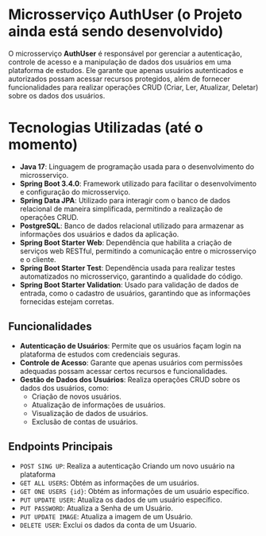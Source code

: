 # Microsserviço AuthUser (o Projeto ainda está sendo desenvolvido)

O microsserviço **AuthUser** é responsável por gerenciar a autenticação, controle de acesso e a manipulação de dados dos usuários em uma plataforma de estudos. Ele garante que apenas usuários autenticados e autorizados possam acessar recursos protegidos, além de fornecer funcionalidades para realizar operações CRUD (Criar, Ler, Atualizar, Deletar) sobre os dados dos usuários.

# Tecnologias Utilizadas (até o momento)
- **Java 17**: Linguagem de programação usada para o desenvolvimento do microsserviço.
- **Spring Boot 3.4.0**: Framework utilizado para facilitar o desenvolvimento e configuração do microsserviço.
- **Spring Data JPA**: Utilizado para interagir com o banco de dados relacional de maneira simplificada, permitindo a realização de operações CRUD.
- **PostgreSQL**: Banco de dados relacional utilizado para armazenar as informações dos usuários e dados da aplicação.
- **Spring Boot Starter Web**: Dependência que habilita a criação de serviços web RESTful, permitindo a comunicação entre o microsserviço e o cliente.
- **Spring Boot Starter Test**: Dependência usada para realizar testes automatizados no microsserviço, garantindo a qualidade do código.
- **Spring Boot Starter Validation**: Usado para validação de dados de entrada, como o cadastro de usuários, garantindo que as informações fornecidas estejam corretas.


## Funcionalidades

- **Autenticação de Usuários**: Permite que os usuários façam login na plataforma de estudos com credenciais seguras.
- **Controle de Acesso**: Garante que apenas usuários com permissões adequadas possam acessar certos recursos e funcionalidades.
- **Gestão de Dados dos Usuários**: Realiza operações CRUD sobre os dados dos usuários, como:
    - Criação de novos usuários.
    - Atualização de informações de usuários.
    - Visualização de dados de usuários.
    - Exclusão de contas de usuários.


## Endpoints Principais

- `POST SING UP`: Realiza a autenticação Criando um novo usuário na plataforma
- `GET ALL USERS`: Obtém as informações de um usuários.
- `GET ONE USERS {id}`: Obtém as informações de um usuário específico.
- `PUT UPDATE USER`: Atualiza os dados de um usuário específico.
- `PUT PASSWORD`: Atualiza a Senha de um Usuário.
- `PUT UPDATE IMAGE`: Atualiza a imagem de um Usuário.
- `DELETE USER`: Exclui os dados da conta de um Usuario.
